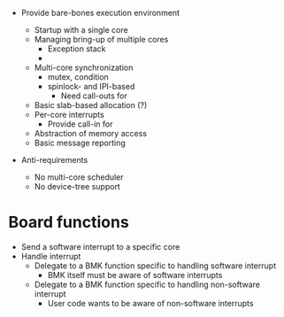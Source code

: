 
- Provide bare-bones execution environment
  - Startup with a single core
  - Managing bring-up of multiple cores
    - Exception stack
    - 
  - Multi-core synchronization
    - mutex, condition
    - spinlock- and IPI-based
      - Need call-outs for 
  - Basic slab-based allocation (?)
  - Per-core interrupts
    - Provide call-in for 
  - Abstraction of memory access
  - Basic message reporting

- Anti-requirements
  - No multi-core scheduler
  - No device-tree support
  

# Board functions
- Send a software interrupt to a specific core
- Handle interrupt
  - Delegate to a BMK function specific to handling software interrupt
    - BMK itself must be aware of software interrupts
  - Delegate to a BMK function specific to handling non-software interrupt
    - User code wants to be aware of non-software interrupts
  